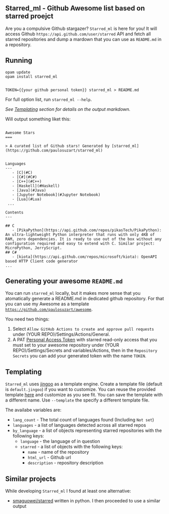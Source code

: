 Starred_ml - Github Awesome list based on starred proejct
---

Are you a compulsive Github stargazer? `Starred_ml` is here for you! It will access Github `https://api.github.com/user/starred` API and fetch all starred repositories and dump a mardown that you can use as
`README.md` in a repository.

## Running


```shell
opam update
opam install starred_ml


TOKEN={{your github personal token}} starred_ml > README.md 
```

For full option list, run `starred_ml --help`.


_See [Templating](#Templating) section for details on the output markdown._

Will output something liket this:  

```mardkown

Awesome Stars
===

> A curated list of Github stars! Generated by [starred_ml](https://github.com/paulosuzart/starred_ml)


Languages
---
   - [C](#C)
   - [C#](#C#)
   - [C++](#C++)
   - [Haskell](#Haskell)
   - [Java](#Java)
   - [Jupyter Notebook](#Jupyter Notebook)
   - [Lua](#Lua)
 ...

Contents
---

## C
   - [PikaPython](https://api.github.com/repos/pikasTech/PikaPython): An ultra-lightweight Python interpreter that runs with only 4KB of RAM, zero dependencies. It is ready to use out of the box without any configuration required and easy to extend with C. Similar project: MicroPython, JerryScript.
## C#
   - [kiota](https://api.github.com/repos/microsoft/kiota): OpenAPI based HTTP Client code generator
...

```

Generating your awesome `README.md`
---

You can run `starred_ml` locally, but it makes more sense that you atomatically generate a README.md in dedicated github repository. For that you can use my Awesome as a template [`https://github.com/paulosuzart/awesome`](https://github.com/paulosuzart/awesome).

You need two things:

   1. Select `Allow GitHub Actions to create and approve pull requests` under (YOUR REPO)/Settings/Actions/General.
   1. A PAT [Personal Access Token](https://docs.github.com/en/authentication/keeping-your-account-and-data-secure/managing-your-personal-access-tokens) with starred read-only access that you must set to your awesome repository under 
   (YOUR REPO)/Settings/Secrets and variables/Actions, then in the `Repository Secrets` you can add your generated token with the name `TOKEN`. 


Templating
---

`Starred_ml` uses [jingoo](https://github.com/tategakibunko/jingoo) as a template engine. Create a template file (default is `default.jingoo`) if you want to customize. 
You can reuse the provided template [here](default.jingoo) and customize as you see fit. You can save the template with a different name. Use `--template` the specify a different template file. 

The availabe variables are:
   - `lang_count` - The total count of languages found (Including `Not set`)
   - `languages` - a list of languages detected across all starred repos
   - `by_language` - a list of objects representing starred repositories with the following keys:
      - `language` - the language of in question
      - `starred` - a list of objects with the following keys:
         - `name` - name of the repository
         - `html_url` - Github url
         - `description` - repository description

Similar projects
---
While developing `Starred_ml` I found at least one alternative:

   - [smaguowei/starred](https://github.com/maguowei/starred) written in python. I then proceeded to use a similar output

